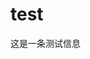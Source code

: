 <!--
author: Roy
head: http://pingodata.qiniudn.com/jockchou-avatar.jpg
date: 2016-11-23
title: Welcome
tags: Roy
images: http://pingodata.qiniudn.com/cube2.jpg
category: GitBlog
status: publish
summary: testtesttest
-->

# test
这是一条测试信息

